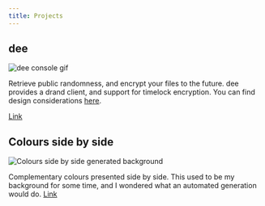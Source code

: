 ```yaml
---
title: Projects
---
```


## dee

![dee console gif](/images/dee.gif)

Retrieve public randomness, and encrypt your files to the future. dee provides a drand client, and support for timelock encryption. You can find design considerations [here](/pdf/building-dee.pdf).

[Link](https://github.com/thibmeu/drand-rs)


## Colours side by side

![Colours side by side generated background](/images/colours_side_by_side.png)

Complementary colours presented side by side. This used to be my background for some time, and I wondered what an automated generation would do.
[Link](/html/colours.html)

